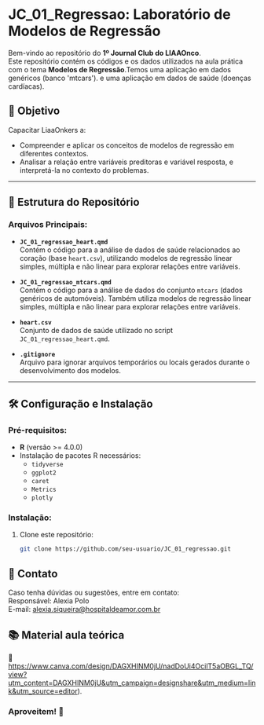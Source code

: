 # JC_01_Regressao: Laboratório de Modelos de Regressão

Bem-vindo ao repositório  do **1º Journal Club do LIAAOnco**. <br> 
Este repositório contém os códigos e os dados utilizados na aula prática com o tema **Modelos de Regressão**.Temos uma aplicação em dados genéricos (banco 'mtcars'). e uma aplicação em dados de saúde (doenças cardíacas).

## 🧠 **Objetivo**
Capacitar LiaaOnkers a:
- Compreender e aplicar os conceitos de modelos de regressão em diferentes contextos.
- Analisar a relação entre variáveis preditoras e variável resposta, e interpretá-la no contexto do problemas.
---

## 📂 **Estrutura do Repositório**

### Arquivos Principais:
- **`JC_01_regressao_heart.qmd`**  
  Contém o código para a análise de dados de saúde relacionados ao coração (base `heart.csv`), utilizando modelos de regressão linear simples, múltipla e não linear para explorar relações entre variáveis.

- **`JC_01_regressao_mtcars.qmd`**  
  Contém o código para a análise de dados do conjunto `mtcars` (dados genéricos de automóveis). Também utiliza modelos de regressão linear simples, múltipla e não linear para explorar relações entre variáveis.

- **`heart.csv`**  
  Conjunto de dados de saúde utilizado no script `JC_01_regressao_heart.qmd`.

- **`.gitignore`**  
  Arquivo para ignorar arquivos temporários ou locais gerados durante o desenvolvimento dos modelos.

---

## 🛠️ **Configuração e Instalação**

### Pré-requisitos:
- **R** (versão >= 4.0.0)
- Instalação de pacotes R necessários:
  - `tidyverse`
  - `ggplot2`
  - `caret`
  - `Metrics`
  - `plotly`
  
### Instalação:
1. Clone este repositório:
   ```bash
   git clone https://github.com/seu-usuario/JC_01_regressao.git

## 📧 Contato
Caso tenha dúvidas ou sugestões, entre em contato: <br>
Responsável: Alexia Polo <br>
E-mail: alexia.siqueira@hospitaldeamor.com.br

## 📚 Material aula teórica
🔗 https://www.canva.com/design/DAGXHINM0jU/nadDoUi4OcilT5aOBGL_TQ/view?utm_content=DAGXHINM0jU&utm_campaign=designshare&utm_medium=link&utm_source=editor). <br> 

### Aproveitem! 🤖


